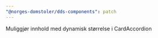 ```yaml
---
"@norges-domstoler/dds-components": patch
---
```


Muliggjør innhold med dynamisk størrelse i CardAccordion
